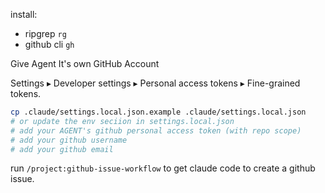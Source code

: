 install:
- ripgrep `rg`
- github cli `gh`


Give Agent It's own GitHub Account

Settings ▸ Developer settings ▸ Personal access tokens ▸ Fine-grained tokens.

```bash
cp .claude/settings.local.json.example .claude/settings.local.json
# or update the env seciion in settings.local.json
# add your AGENT's github personal access token (with repo scope)
# add your github username
# add your github email
```

run `/project:github-issue-workflow` to get claude code to create a github issue.

